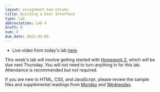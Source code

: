 ```yaml
---
layout: assignment-two-column
title: Building a User Interface
type: lab
abbreviation: Lab 4
draft: 0
num: 4
due_date: 2021-02-05
---
```


* Live video from today's lab <a href="https://northwestern.zoom.us/rec/share/eL6PhYIgbGpyDtCH4E6VZ9jXI_1Z1VJXcDb1wYDrynQ_k60sqj4bSuJRFtCzdnJL.gA8SaHXYmJJSHXqY?startTime=1612551603000" target="_blank">here</a>.

This week's lab will involve getting started with [Homework 2](../assignments/hw02), which will be due next Thursday. You will not need to turn anything in for this lab. Attendance is recommended but not required.

If you are new to HTML, CSS, and JavaScript, please review the sample files and supplemental readings from [Monday](../lectures/week05-lecture01) and [Wednesday](../lectures/week05-lecture02).